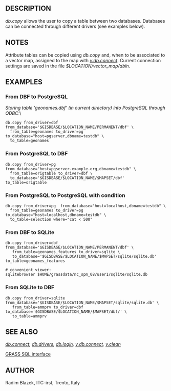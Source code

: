 ## DESCRIPTION

*db.copy* allows the user to copy a table between two databases.
Databases can be connected through different drivers (see examples
below).

## NOTES

Attribute tables can be copied using *db.copy* and, when to be
associated to a vector map, assigned to the map with
*[v.db.connect](v.db.connect.html)*. Current connection settings are
saved in the file *\$LOCATION/vector_map/dbln*.

## EXAMPLES

### From DBF to PostgreSQL

*Storing table \'geonames.dbf\' (in current directory) into PostgreSQL
through ODBC:*\

```
db.copy from_driver=dbf from_database='$GISDBASE/$LOCATION_NAME/PERMANENT/dbf' \
  from_table=geonames to_driver=pg to_database="host=pgserver,dbname=testdb" \
  to_table=geonames
```

### From PostgreSQL to DBF

```
db.copy from_driver=pg  from_database="host=pgserver.example.org,dbname=testdb" \
  from_table=origtable to_driver=dbf \
  to_database='$GISDBASE/$LOCATION_NAME/$MAPSET/dbf' to_table=origtable
```

### From PostgreSQL to PostgreSQL with condition

```
db.copy from_driver=pg  from_database="host=localhost,dbname=testdb" \
  from_table=geonames to_driver=pg to_database="host=localhost,dbname=testdb" \
  to_table=selection where="cat < 500"
```

### From DBF to SQLite

```
db.copy from_driver=dbf from_database='$GISDBASE/$LOCATION_NAME/PERMANENT/dbf' \
   from_table=geonames_features to_driver=sqlite \
   to_database='$GISDBASE/$LOCATION_NAME/$MAPSET/sqlite/sqlite.db' to_table=geonames_features

# convenient viewer:
sqlitebrowser $HOME/grassdata/nc_spm_08/user1/sqlite/sqlite.db
```

### From SQLite to DBF

```
db.copy from_driver=sqlite from_database='$GISDBASE/$LOCATION_NAME/$MAPSET/sqlite/sqlite.db' \
   from_table=ammprv to_driver=dbf to_database='$GISDBASE/$LOCATION_NAME/$MAPSET/dbf/' \
   to_table=ammprv
```

## SEE ALSO

*[db.connect](db.connect.html), [db.drivers](db.drivers.html),
[db.login](db.login.html), [v.db.connect](v.db.connect.html),
[v.clean](v.clean.html)*

[GRASS SQL interface](sql.html)

## AUTHOR

Radim Blazek, ITC-irst, Trento, Italy

